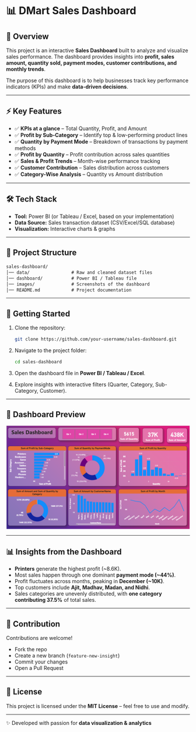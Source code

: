 # 📊 DMart Sales Dashboard

## 📌 Overview

This project is an interactive **Sales Dashboard** built to analyze and visualize sales performance. The dashboard provides insights into **profit, sales amount, quantity sold, payment modes, customer contributions, and monthly trends**.

The purpose of this dashboard is to help businesses track key performance indicators (KPIs) and make **data-driven decisions**.

---

## ⚡ Key Features

* ✅ **KPIs at a glance** – Total Quantity, Profit, and Amount
* ✅ **Profit by Sub-Category** – Identify top & low-performing product lines
* ✅ **Quantity by Payment Mode** – Breakdown of transactions by payment methods
* ✅ **Profit by Quantity** – Profit contribution across sales quantities
* ✅ **Sales & Profit Trends** – Month-wise performance tracking
* ✅ **Customer Contribution** – Sales distribution across customers
* ✅ **Category-Wise Analysis** – Quantity vs Amount distribution

---

## 🛠️ Tech Stack

* **Tool:** Power BI (or Tableau / Excel, based on your implementation)
* **Data Source:** Sales transaction dataset (CSV/Excel/SQL database)
* **Visualization:** Interactive charts & graphs

---

## 📂 Project Structure

```
sales-dashboard/
│── data/                # Raw and cleaned dataset files
│── dashboard/           # Power BI / Tableau file
│── images/              # Screenshots of the dashboard
│── README.md            # Project documentation
```

---

## 🚀 Getting Started

1. Clone the repository:

   ```bash
   git clone https://github.com/your-username/sales-dashboard.git
   ```
2. Navigate to the project folder:

   ```bash
   cd sales-dashboard
   ```
3. Open the dashboard file in **Power BI / Tableau / Excel**.
4. Explore insights with interactive filters (Quarter, Category, Sub-Category, Customer).

---

## 📸 Dashboard Preview

![Sales Dashboard](image/dashboard_screenshot.png)

---

## 📊 Insights from the Dashboard

* **Printers** generate the highest profit (\~8.6K).
* Most sales happen through one dominant **payment mode (\~44%)**.
* Profit fluctuates across months, peaking in **December (\~10K)**.
* Top customers include **Ajit, Madhav, Madan, and Nidhi**.
* Sales categories are unevenly distributed, with **one category contributing 37.5%** of total sales.

---

## 🤝 Contribution

Contributions are welcome!

* Fork the repo
* Create a new branch (`feature-new-insight`)
* Commit your changes
* Open a Pull Request

---

## 📜 License

This project is licensed under the **MIT License** – feel free to use and modify.

---

✨ Developed with passion for **data visualization & analytics**
